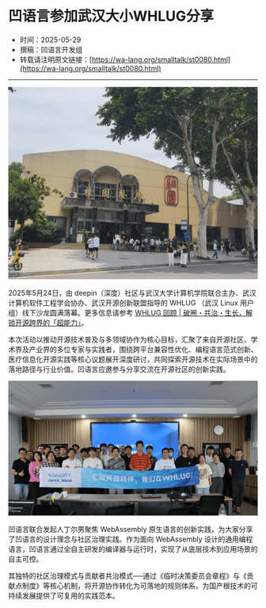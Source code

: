 # 凹语言参加武汉大小WHLUG分享

- 时间：2025-05-29
- 撰稿：凹语言开发组
- 转载请注明原文链接：[https://wa-lang.org/smalltalk/st0080.html](https://wa-lang.org/smalltalk/st0080.html)

---

![](/st0080-01.png)


2025年5月24日，由 deepin（深度）社区与武汉大学计算机学院联合主办、武汉计算机软件工程学会协办、武汉开源创新联盟指导的 WHLUG （武汉 Linux 用户组）线下沙龙圆满落幕。更多信息请参考 [WHLUG 回顾 | 破圈・共治・生长，解锁开源跨界的「超能力」](https://mp.weixin.qq.com/s/7yNfOHPNHcz7LBSoHMoA4A)。

本次活动以推动开源技术普及与多领域协作为核心目标，汇聚了来自开源社区、学术界及产业界的多位专家与实践者，围绕跨平台兼容性优化、编程语言范式创新、医疗信息化开源实践等核心议题展开深度研讨，共同探索开源技术在实际场景中的落地路径与行业价值。凹语言应邀参与分享交流在开源社区的创新实践。

![](/st0080-02.png)

凹语言联合发起人丁尔男聚焦 WebAssembly 原生语言的创新实践，为大家分享了凹语言的设计理念与社区治理实践。作为面向 WebAssembly 设计的通用编程语言，凹语言通过全自主研发的编译器与运行时，实现了从底层技术到应用场景的自主可控。

其独特的社区治理模式与贡献者共治模式──通过《临时决策委员会章程》与《贡献点制度》等核心机制，将开源协作转化为可落地的规则体系，为国产根技术的可持续发展提供了可复用的实践范本。
